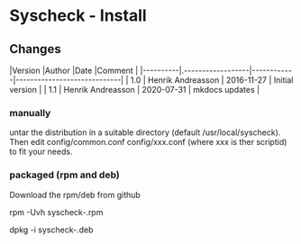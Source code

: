 
# Syscheck - Install

## Changes

|Version   |Author             |Date        |Comment                      |
|----------|.------------------|------------|-----------------------------|
| 1.0      | Henrik Andreasson | 2016-11-27 | Initial version             |
| 1.1      | Henrik Andreasson | 2020-07-31 | mkdocs updates              |


### manually

untar the distribution in a suitable directory (default /usr/local/syscheck).
Then edit config/common.conf config/xxx.conf (where xxx is ther scriptid) to fit your needs.

### packaged (rpm and deb)


Download the rpm/deb from github

rpm -Uvh syscheck-<version>.rpm

dpkg -i syscheck-<version>.deb

